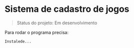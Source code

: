 <h1>Sistema de cadastro de jogos</h1>

> Status do projeto: Em desenvolvimento
 
 Para rodar o programa precisa:

 ```
 Instalede...
 ```
